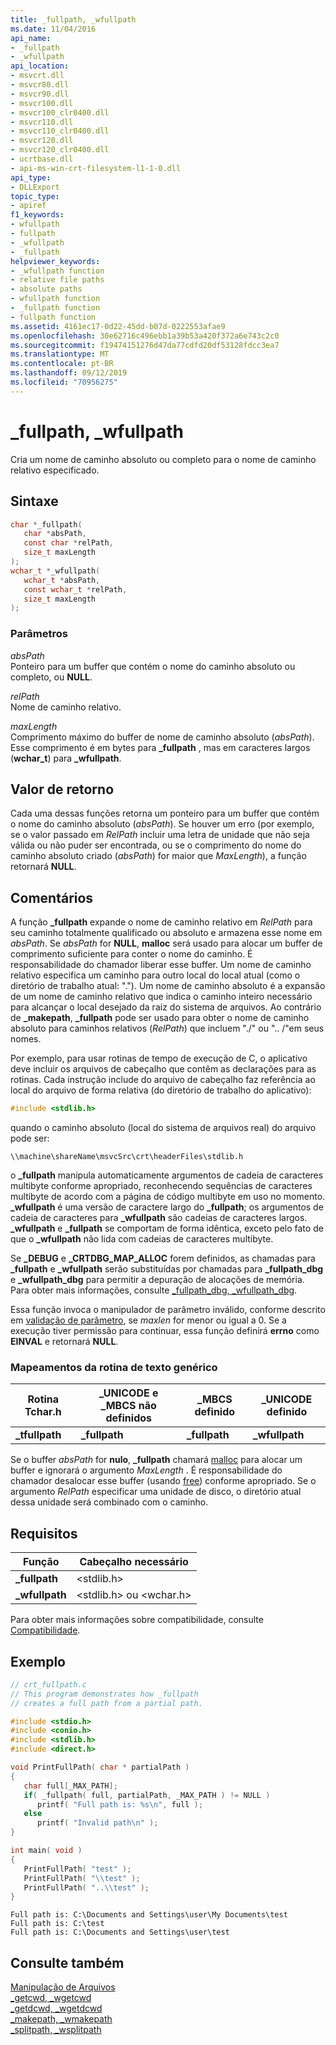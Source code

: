 ```yaml
---
title: _fullpath, _wfullpath
ms.date: 11/04/2016
api_name:
- _fullpath
- _wfullpath
api_location:
- msvcrt.dll
- msvcr80.dll
- msvcr90.dll
- msvcr100.dll
- msvcr100_clr0400.dll
- msvcr110.dll
- msvcr110_clr0400.dll
- msvcr120.dll
- msvcr120_clr0400.dll
- ucrtbase.dll
- api-ms-win-crt-filesystem-l1-1-0.dll
api_type:
- DLLExport
topic_type:
- apiref
f1_keywords:
- wfullpath
- fullpath
- _wfullpath
- _fullpath
helpviewer_keywords:
- _wfullpath function
- relative file paths
- absolute paths
- wfullpath function
- _fullpath function
- fullpath function
ms.assetid: 4161ec17-0d22-45dd-b07d-0222553afae9
ms.openlocfilehash: 30e62716c496ebb1a39b53a420f372a6e743c2c0
ms.sourcegitcommit: f19474151276d47da77cdfd20df53128fdcc3ea7
ms.translationtype: MT
ms.contentlocale: pt-BR
ms.lasthandoff: 09/12/2019
ms.locfileid: "70956275"
---
```

# <a name="_fullpath-_wfullpath"></a>_fullpath, _wfullpath

Cria um nome de caminho absoluto ou completo para o nome de caminho relativo especificado.

## <a name="syntax"></a>Sintaxe

```C
char *_fullpath(
   char *absPath,
   const char *relPath,
   size_t maxLength
);
wchar_t *_wfullpath(
   wchar_t *absPath,
   const wchar_t *relPath,
   size_t maxLength
);
```

### <a name="parameters"></a>Parâmetros

*absPath*<br/>
Ponteiro para um buffer que contém o nome do caminho absoluto ou completo, ou **NULL**.

*relPath*<br/>
Nome de caminho relativo.

*maxLength*<br/>
Comprimento máximo do buffer de nome de caminho absoluto (*absPath*). Esse comprimento é em bytes para **_fullpath** , mas em caracteres largos (**wchar_t**) para **_wfullpath**.

## <a name="return-value"></a>Valor de retorno

Cada uma dessas funções retorna um ponteiro para um buffer que contém o nome do caminho absoluto (*absPath*). Se houver um erro (por exemplo, se o valor passado em *RelPath* incluir uma letra de unidade que não seja válida ou não puder ser encontrada, ou se o comprimento do nome do caminho absoluto criado (*absPath*) for maior que *MaxLength*), a função retornará **NULL**.

## <a name="remarks"></a>Comentários

A função **_fullpath** expande o nome de caminho relativo em *RelPath* para seu caminho totalmente qualificado ou absoluto e armazena esse nome em *absPath*. Se *absPath* for **NULL**, **malloc** será usado para alocar um buffer de comprimento suficiente para conter o nome do caminho. É responsabilidade do chamador liberar esse buffer. Um nome de caminho relativo especifica um caminho para outro local do local atual (como o diretório de trabalho atual: "."). Um nome de caminho absoluto é a expansão de um nome de caminho relativo que indica o caminho inteiro necessário para alcançar o local desejado da raiz do sistema de arquivos. Ao contrário de **_makepath**, **_fullpath** pode ser usado para obter o nome de caminho absoluto para caminhos relativos (*RelPath*) que incluem "./" ou ".. /"em seus nomes.

Por exemplo, para usar rotinas de tempo de execução de C, o aplicativo deve incluir os arquivos de cabeçalho que contêm as declarações para as rotinas. Cada instrução include do arquivo de cabeçalho faz referência ao local do arquivo de forma relativa (do diretório de trabalho do aplicativo):

```C
#include <stdlib.h>
```

quando o caminho absoluto (local do sistema de arquivos real) do arquivo pode ser:

`\\machine\shareName\msvcSrc\crt\headerFiles\stdlib.h`

o **_fullpath** manipula automaticamente argumentos de cadeia de caracteres multibyte conforme apropriado, reconhecendo sequências de caracteres multibyte de acordo com a página de código multibyte em uso no momento. **_wfullpath** é uma versão de caractere largo do **_fullpath**; os argumentos de cadeia de caracteres para **_wfullpath** são cadeias de caracteres largos. **_wfullpath** e **_fullpath** se comportam de forma idêntica, exceto pelo fato de que o **_wfullpath** não lida com cadeias de caracteres multibyte.

Se **_DEBUG** e **_CRTDBG_MAP_ALLOC** forem definidos, as chamadas para **_fullpath** e **_wfullpath** serão substituídas por chamadas para **_fullpath_dbg** e **_wfullpath_dbg** para permitir a depuração de alocações de memória. Para obter mais informações, consulte [_fullpath_dbg, _wfullpath_dbg](fullpath-dbg-wfullpath-dbg.md).

Essa função invoca o manipulador de parâmetro inválido, conforme descrito em [validação de parâmetro](../../c-runtime-library/parameter-validation.md), se *maxlen* for menor ou igual a 0. Se a execução tiver permissão para continuar, essa função definirá **errno** como **EINVAL** e retornará **NULL**.

### <a name="generic-text-routine-mappings"></a>Mapeamentos da rotina de texto genérico

|Rotina Tchar.h|_UNICODE e _MBCS não definidos|_MBCS definido|_UNICODE definido|
|---------------------|--------------------------------------|--------------------|-----------------------|
|**_tfullpath**|**_fullpath**|**_fullpath**|**_wfullpath**|

Se o buffer *absPath* for **nulo**, **_fullpath** chamará [malloc](malloc.md) para alocar um buffer e ignorará o argumento *MaxLength* . É responsabilidade do chamador desalocar esse buffer (usando [free](free.md)) conforme apropriado. Se o argumento *RelPath* especificar uma unidade de disco, o diretório atual dessa unidade será combinado com o caminho.

## <a name="requirements"></a>Requisitos

|Função|Cabeçalho necessário|
|--------------|---------------------|
|**_fullpath**|\<stdlib.h>|
|**_wfullpath**|\<stdlib.h> ou \<wchar.h>|

Para obter mais informações sobre compatibilidade, consulte [Compatibilidade](../../c-runtime-library/compatibility.md).

## <a name="example"></a>Exemplo

```C
// crt_fullpath.c
// This program demonstrates how _fullpath
// creates a full path from a partial path.

#include <stdio.h>
#include <conio.h>
#include <stdlib.h>
#include <direct.h>

void PrintFullPath( char * partialPath )
{
   char full[_MAX_PATH];
   if( _fullpath( full, partialPath, _MAX_PATH ) != NULL )
      printf( "Full path is: %s\n", full );
   else
      printf( "Invalid path\n" );
}

int main( void )
{
   PrintFullPath( "test" );
   PrintFullPath( "\\test" );
   PrintFullPath( "..\\test" );
}
```

```Output
Full path is: C:\Documents and Settings\user\My Documents\test
Full path is: C:\test
Full path is: C:\Documents and Settings\user\test
```

## <a name="see-also"></a>Consulte também

[Manipulação de Arquivos](../../c-runtime-library/file-handling.md)<br/>
[_getcwd, _wgetcwd](getcwd-wgetcwd.md)<br/>
[_getdcwd, _wgetdcwd](getdcwd-wgetdcwd.md)<br/>
[_makepath, _wmakepath](makepath-wmakepath.md)<br/>
[_splitpath, _wsplitpath](splitpath-wsplitpath.md)<br/>
